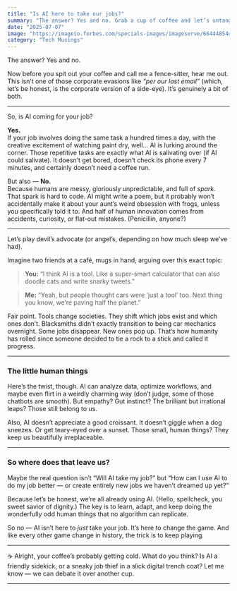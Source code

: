 ```yaml
---
title: "Is AI here to take our jobs?"
summary: "The answer? Yes and no. Grab a cup of coffee and let’s untangle this together — with a few laughs along the way."
date: "2025-07-07"
image: "https://imageio.forbes.com/specials-images/imageserve/66444854e7ceb95a03ff2c63/0x0.jpg?format=jpg&height=900&width=1600&fit=bounds"
category: "Tech Musings"
---
```


The answer? Yes and no.

Now before you spit out your coffee and call me a fence-sitter, hear me out. This isn’t one of those corporate evasions like _“per our last email”_ (which, let’s be honest, is the corporate version of a side-eye). It’s genuinely a bit of both.

---

So, is AI coming for your job?

**Yes.**  
If your job involves doing the same task a hundred times a day, with the creative excitement of watching paint dry, well... AI is lurking around the corner. Those repetitive tasks are exactly what AI is salivating over (if AI could salivate). It doesn’t get bored, doesn’t check its phone every 7 minutes, and certainly doesn’t need a coffee run.

But also — **No.**  
Because humans are messy, gloriously unpredictable, and full of _spark._ That spark is hard to code. AI might write a poem, but it probably won’t accidentally make it about your aunt’s weird obsession with frogs, unless you specifically told it to. And half of human innovation comes from accidents, curiosity, or flat-out mistakes. (Penicillin, anyone?)

---

Let’s play devil’s advocate (or angel’s, depending on how much sleep we’ve had).

Imagine two friends at a café, mugs in hand, arguing over this exact topic:

> **You:** “I think AI is a tool. Like a super-smart calculator that can also doodle cats and write snarky tweets.”

> **Me:** “Yeah, but people thought cars were ‘just a tool’ too. Next thing you know, we’re paving half the planet.”

Fair point. Tools change societies. They shift which jobs exist and which ones don’t. Blacksmiths didn’t exactly transition to being car mechanics overnight. Some jobs disappear. New ones pop up. That’s how humanity has rolled since someone decided to tie a rock to a stick and called it progress.

---

### The little human things

Here’s the twist, though. AI can analyze data, optimize workflows, and maybe even flirt in a weirdly charming way (don’t judge, some of those chatbots are smooth). But empathy? Gut instinct? The brilliant but irrational leaps? Those still belong to us.

Also, AI doesn’t appreciate a good croissant. It doesn’t giggle when a dog sneezes. Or get teary-eyed over a sunset. Those small, human things? They keep us beautifully irreplaceable.

---

### So where does that leave us?

Maybe the real question isn’t “Will AI take my job?” but “How can I use AI to do my job better — or create entirely new jobs we haven’t dreamed up yet?”

Because let’s be honest, we’re all already using AI. (Hello, spellcheck, you sweet savior of dignity.) The key is to learn, adapt, and keep doing the wonderfully odd human things that no algorithm can replicate.

So no — AI isn’t here to _just_ take your job. It’s here to change the game. And like every other game change in history, the trick is to keep playing.

---

☕ Alright, your coffee’s probably getting cold. What do you think? Is AI a friendly sidekick, or a sneaky job thief in a slick digital trench coat? Let me know — we can debate it over another cup.

---

